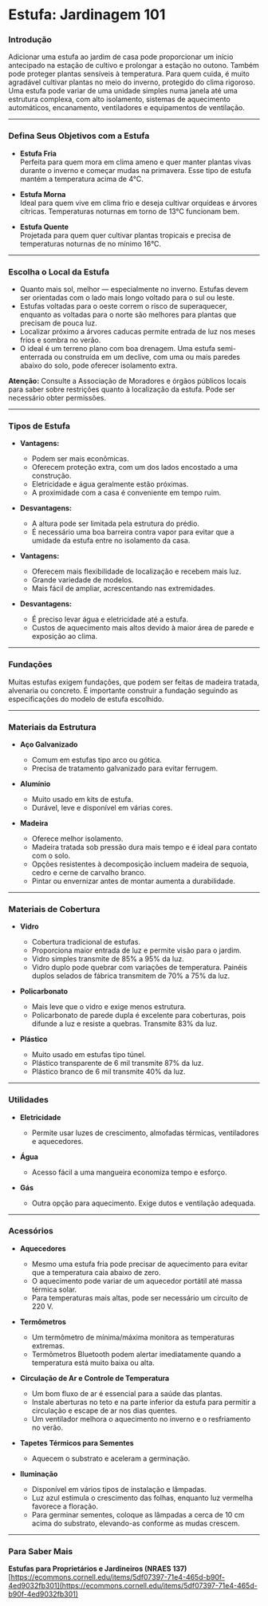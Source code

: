 # Estufa: Jardinagem 101

### Introdução

Adicionar uma estufa ao jardim de casa pode proporcionar um início antecipado na estação de cultivo e prolongar a estação no outono. Também pode proteger plantas sensíveis à temperatura. Para quem cuida, é muito agradável cultivar plantas no meio do inverno, protegido do clima rigoroso. Uma estufa pode variar de uma unidade simples numa janela até uma estrutura complexa, com alto isolamento, sistemas de aquecimento automáticos, encanamento, ventiladores e equipamentos de ventilação.

---

### Defina Seus Objetivos com a Estufa

- **Estufa Fria**  
  Perfeita para quem mora em clima ameno e quer manter plantas vivas durante o inverno e começar mudas na primavera. Esse tipo de estufa mantém a temperatura acima de 4°C.

- **Estufa Morna**  
  Ideal para quem vive em clima frio e deseja cultivar orquídeas e árvores cítricas. Temperaturas noturnas em torno de 13°C funcionam bem.

- **Estufa Quente**  
  Projetada para quem quer cultivar plantas tropicais e precisa de temperaturas noturnas de no mínimo 16°C.

---

### Escolha o Local da Estufa

- Quanto mais sol, melhor — especialmente no inverno. Estufas devem ser orientadas com o lado mais longo voltado para o sul ou leste.
- Estufas voltadas para o oeste correm o risco de superaquecer, enquanto as voltadas para o norte são melhores para plantas que precisam de pouca luz.
- Localizar próximo a árvores caducas permite entrada de luz nos meses frios e sombra no verão.
- O ideal é um terreno plano com boa drenagem. Uma estufa semi-enterrada ou construída em um declive, com uma ou mais paredes abaixo do solo, pode oferecer isolamento extra.

**Atenção:** Consulte a Associação de Moradores e órgãos públicos locais para saber sobre restrições quanto à localização da estufa. Pode ser necessário obter permissões.

---

### Tipos de Estufa


- **Vantagens:**
  - Podem ser mais econômicas.
  - Oferecem proteção extra, com um dos lados encostado a uma construção.
  - Eletricidade e água geralmente estão próximas.
  - A proximidade com a casa é conveniente em tempo ruim.
- **Desvantagens:**
  - A altura pode ser limitada pela estrutura do prédio.
  - É necessário uma boa barreira contra vapor para evitar que a umidade da estufa entre no isolamento da casa.


- **Vantagens:**
  - Oferecem mais flexibilidade de localização e recebem mais luz.
  - Grande variedade de modelos.
  - Mais fácil de ampliar, acrescentando nas extremidades.
- **Desvantagens:**
  - É preciso levar água e eletricidade até a estufa.
  - Custos de aquecimento mais altos devido à maior área de parede e exposição ao clima.

---

### Fundações

Muitas estufas exigem fundações, que podem ser feitas de madeira tratada, alvenaria ou concreto. É importante construir a fundação seguindo as especificações do modelo de estufa escolhido.

---

### Materiais da Estrutura

- **Aço Galvanizado**
  - Comum em estufas tipo arco ou gótica.
  - Precisa de tratamento galvanizado para evitar ferrugem.

- **Alumínio**
  - Muito usado em kits de estufa.
  - Durável, leve e disponível em várias cores.

- **Madeira**
  - Oferece melhor isolamento.
  - Madeira tratada sob pressão dura mais tempo e é ideal para contato com o solo.
  - Opções resistentes à decomposição incluem madeira de sequoia, cedro e cerne de carvalho branco.
  - Pintar ou envernizar antes de montar aumenta a durabilidade.

---

### Materiais de Cobertura

- **Vidro**
  - Cobertura tradicional de estufas.
  - Proporciona maior entrada de luz e permite visão para o jardim.
  - Vidro simples transmite de 85% a 95% da luz.
  - Vidro duplo pode quebrar com variações de temperatura. Painéis duplos selados de fábrica transmitem de 70% a 75% da luz.

- **Policarbonato**
  - Mais leve que o vidro e exige menos estrutura.
  - Policarbonato de parede dupla é excelente para coberturas, pois difunde a luz e resiste a quebras. Transmite 83% da luz.

- **Plástico**
  - Muito usado em estufas tipo túnel.
  - Plástico transparente de 6 mil transmite 87% da luz.
  - Plástico branco de 6 mil transmite 40% da luz.

---

### Utilidades

- **Eletricidade**
  - Permite usar luzes de crescimento, almofadas térmicas, ventiladores e aquecedores.

- **Água**
  - Acesso fácil a uma mangueira economiza tempo e esforço.

- **Gás**
  - Outra opção para aquecimento. Exige dutos e ventilação adequada.

---

### Acessórios

- **Aquecedores**
  - Mesmo uma estufa fria pode precisar de aquecimento para evitar que a temperatura caia abaixo de zero.
  - O aquecimento pode variar de um aquecedor portátil até massa térmica solar.
  - Para temperaturas mais altas, pode ser necessário um circuito de 220 V.

- **Termômetros**
  - Um termômetro de mínima/máxima monitora as temperaturas extremas.
  - Termômetros Bluetooth podem alertar imediatamente quando a temperatura está muito baixa ou alta.

- **Circulação de Ar e Controle de Temperatura**
  - Um bom fluxo de ar é essencial para a saúde das plantas.
  - Instale aberturas no teto e na parte inferior da estufa para permitir a circulação e escape de ar nos dias quentes.
  - Um ventilador melhora o aquecimento no inverno e o resfriamento no verão.

- **Tapetes Térmicos para Sementes**
  - Aquecem o substrato e aceleram a germinação.

- **Iluminação**
  - Disponível em vários tipos de instalação e lâmpadas.
  - Luz azul estimula o crescimento das folhas, enquanto luz vermelha favorece a floração.
  - Para germinar sementes, coloque as lâmpadas a cerca de 10 cm acima do substrato, elevando-as conforme as mudas crescem.

---

### Para Saber Mais

**Estufas para Proprietários e Jardineiros (NRAES 137)**  
[https://ecommons.cornell.edu/items/5df07397-71e4-465d-b90f-4ed9032fb301](https://ecommons.cornell.edu/items/5df07397-71e4-465d-b90f-4ed9032fb301)
